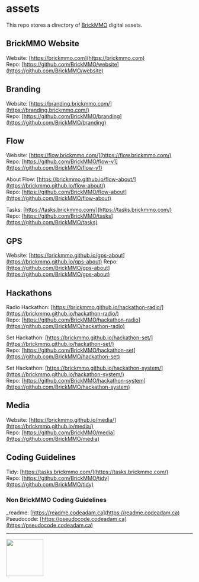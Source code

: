 # assets

<style>@import url("//readme.codeadam.ca/readme.css");</style>

This repo stores a directory of [BrickMMO](http://brickmmo.com/) digital assets.

## BrickMMO Website

Website: [https://brickmmo.com](https://brickmmo.com)  
Repo: [https://github.com/BrickMMO/website](https://github.com/BrickMMO/website)  

## Branding

Website: [https://branding.brickmmo.com/](https://branding.brickmmo.com/)  
Repo: [https://github.com/BrickMMO/branding](https://github.com/BrickMMO/branding)  

## Flow

Website: [https://flow.brickmmo.com/](https://flow.brickmmo.com/)  
Repo: [https://github.com/BrickMMO/flow-v1](https://github.com/BrickMMO/flow-v1)  

About Flow: [https://brickmmo.github.io/flow-about/](https://brickmmo.github.io/flow-about/)  
Repo: [https://github.com/BrickMMO/flow-about](https://github.com/BrickMMO/flow-about)  

Tasks: [https://tasks.brickmmo.com/](https://tasks.brickmmo.com/)  
Repo: [https://github.com/BrickMMO/tasks](https://github.com/BrickMMO/tasks)  

## GPS

Website: [https://brickmmo.github.io/gps-about](https://brickmmo.github.io/gps-about)
Repo: [https://github.com/BrickMMO/gps-about](https://github.com/BrickMMO/gps-about)

## Hackathons

Radio Hackathon: [https://brickmmo.github.io/hackathon-radio/](https://brickmmo.github.io/hackathon-radio/)  
Repo: [https://github.com/BrickMMO/hackathon-radio](https://github.com/BrickMMO/hackathon-radio)  

Set Hackathon: [https://brickmmo.github.io/hackathon-set/](https://brickmmo.github.io/hackathon-set/)  
Repo: [https://github.com/BrickMMO/hackathon-set](https://github.com/BrickMMO/hackathon-set)  

Set Hackathon: [https://brickmmo.github.io/hackathon-system/](https://brickmmo.github.io/hackathon-system/)  
Repo: [https://github.com/BrickMMO/hackathon-system](https://github.com/BrickMMO/hackathon-system)  

## Media

Website: [https://brickmmo.github.io/media/](https://brickmmo.github.io/media/)  
Repo: [https://github.com/BrickMMO/media](https://github.com/BrickMMO/media)  

## Coding Guidelines

Tidy: [https://tasks.brickmmo.com/](https://tasks.brickmmo.com/)  
Repo: [https://github.com/BrickMMO/tidy](https://github.com/BrickMMO/tidy)  

### Non BrickMMO Coding Guidelines

_readme: [https://readme.codeadam.ca](https://readme.codeadam.ca)  
Pseudocode: [https://pseudocode.codeadam.ca](https://pseudocode.codeadam.ca)



---

<a href="https://brickmmo.com">
<img src="https://brickmmo.com/images/brickmmo-logo-horizontal.jpg" width="100">
</a>
